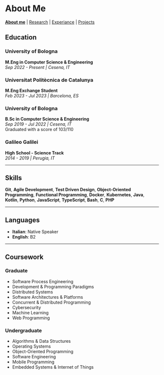 # About Me
**[About me](./)** |
[Research](/research) |
[Experiance](/experiance) |
[Projects](/projects)
## Education

### University of Bologna

**M.Eng in Computer Science & Engineering**  
*Sep 2022 - Present | Cesena, IT*

### Universitat Politècnica de Catalunya

**M.Eng Exchange Student**  
*Feb 2023 - Jul 2023 | Barcelona, ES*

### University of Bologna

**B.Sc in Computer Science & Engineering**  
*Sep 2019 - Jul 2022 | Cesena, IT*  
Graduated with a score of 103/110

### Galileo Galilei

**High School - Science Track**  
*2014 - 2019 | Perugia, IT*

---

## Skills

**Git**, **Agile Development**, **Test Driven Design**, **Object-Oriented Programming**, **Functional Programming**, **Docker**, **Kubernetes**, **Java**, **Kotlin**, **Python**, **JavaScript**, **TypeScript**, **Bash**, **C**, **PHP**

---

## Languages

- **Italian**: Native Speaker
- **English**: B2


---


## Coursework

### Graduate
- Software Process Engineering
- Development & Programming Paradigms
- Distributed Systems
- Software Architectures & Platforms
- Concurrent & Distributed Programming
- Cybersecurity
- Machine Learning
- Web Programming

### Undergraduate
- Algorithms & Data Structures
- Operating Systems
- Object-Oriented Programming
- Software Engineering
- Mobile Programming
- Embedded Systems & Internet of Things

